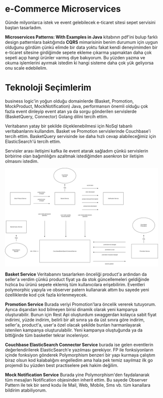 # e-Commerce Microservices

Günde milyonlarca istek ve event gelebilecek e-ticaret sitesi sepet servisini baştan tasarladım.

**Microservices Patterns: With Examples in Java** kitabının pdf'ini bulup farklı design patternlara baktığımda **CQRS** mimarisinin benim durumum için uygun olduğunu gördüm çünkü elimde bir data yoktu fakat kendi deneyimimden bir e-ticaret sitesine girdiğimde sepete ekleme çıkarma yapmaktan daha çok sepeti açıp hangi ürünler varmış diye bakıyorum. Bu yüzden yazma ve okuma işlemlerini ayırmak istedim ki hangi sisteme daha çok yük geliyorsa onu scale edebilelim.

# Teknoloji Seçimlerim
business logic'in yoğun olduğu domainlerde (Basket, Promotion, MockProduct, MockNotification) Java, performansın önemli olduğu çok fazla event dinleyip event atan ya da sorgu gönderilen servislerde (BasketQuery, Connector) Golang dilini tercih ettim.

Veritabanın yatay bir şekilde ölçeklenebilmesi için NoSql tabanlı veritabanlarını kullandım. Basket ve Promotion servislerinde Couchbase'i tercih ettim. BasketQuery servisinde ise daha hızlı cevap alabileceğimiz için ElasticSearch'ü tercih ettim.

Servisler arası iletişimi kafka ile event atarak sağladım çünkü servislerin birbirine olan bağımlılığını azaltmak istediğimden asenkron bir iletişim olmasını istedim.

![](eventUML.jpg)

**Basket Service**
Veritabanını tasarlarken önceliği product'a ardından da seller'a verdim çünkü product fiyat ya da stok güncellemeleri geldiğinde hızlıca bu ürünü sepete eklemiş tüm kullanıcılara erişebilirim. Eventleri polymorphic yapıyla ve observer patern kullanarak attım bu sayede yeni özelliklerde kod çok fazla kirlenmeyecek.

**Promotion Service**
Burada veriyi Promotion'lara öncelik vererek tutuyorum. Ayrıca dışarıdan kod bilmeyen birisi dinamik olarak yeni kampanya oluşturabilir. Bunun için Rest Api oluşturdum swaggerdan kolayca sabit fiyat indirimi, yüzde indirim, belirli bir alt sınıra ya da üst sınıra göre indirim, seller'a, product'a, user'a özel olacak şekilde bunları harmanlayarak istenilen kampanya oluşturulabilir. Yeni kampanya oluştuğunda ya da bittiğinde tüm basketler tekrar inceleniyor.

**Couchbase ElasticSearch Connector Service**
burada ise gelen eventlerin değerlendirilerek ElasticSearch'e yazılması gerekiyor. FP ile fonksiyonların içinde fonksiyon gönderek Polymorphism benzeri bir yapı kurmaya çalıştım biraz olsun kod kalabalığını engelledim ama hala pek temiz sayılmaz ilk go projemdi bu yüzden best practiselere pek hakim değilim.

**Mock Notification Service**
Burada yine Polymorphism'den faydalanarak tüm mesajları Notification objesinden inherit ettim. Bu sayede Observer Pattern ile tek bir send kodu ile Mail, Web, Mobile, Sms vb. tüm kanallara bildirim atabiliyorum.


